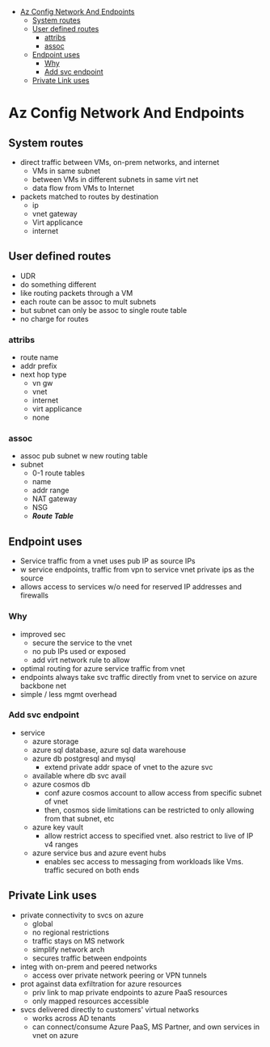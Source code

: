- [Az Config Network And Endpoints](#az-config-network-and-endpoints)
  - [System routes](#system-routes)
  - [User defined routes](#user-defined-routes)
    - [attribs](#attribs)
    - [assoc](#assoc)
  - [Endpoint uses](#endpoint-uses)
    - [Why](#why)
    - [Add svc endpoint](#add-svc-endpoint)
  - [Private Link uses](#private-link-uses)
# Az Config Network And Endpoints 

## System routes
* direct traffic between VMs, on-prem networks, and internet
  * VMs in same subnet
  * between VMs in different subnets in same virt net
  * data flow from VMs to Internet
* packets matched to routes by destination
  * ip
  * vnet gateway
  * Virt applicance
  * internet

## User defined routes
* UDR
* do something different
* like routing packets through a VM
* each route can be assoc to mult subnets
* but subnet can only be assoc to single route table
* no charge for routes

### attribs
* route name
* addr prefix
* next hop type
  * vn gw
  * vnet
  * internet
  * virt applicance
  * none

### assoc
* assoc pub subnet w new routing table
* subnet
  * 0-1 route tables
  * name
  * addr range
  * NAT gateway
  * NSG
  * ***Route Table***

## Endpoint uses
* Service traffic from a vnet uses pub IP as source IPs
* w service endpoints, traffic from vpn to service vnet private ips as the source
* allows access to services w/o need for reserved IP addresses and firewalls

### Why
* improved sec
  * secure the service to the vnet
  * no pub IPs used or exposed
  * add virt network rule to allow
* optimal routing for azure service traffic from vnet
* endpoints always take svc traffic directly from vnet to service on azure backbone net
* simple / less mgmt overhead

### Add svc endpoint
* service
  * azure storage
  * azure sql database, azure sql data warehouse
  * azure db postgresql and mysql
    * extend private addr space of vnet to the azure svc
  * available where db svc avail
  * azure cosmos db
    * conf azure cosmos account to allow access from specific subnet of vnet
    * then, cosmos side limitations can be restricted to only allowing from that subnet, etc
  * azure key vault
    * allow restrict access to specified vnet. also restrict to live of IP v4 ranges
  * azure service bus and azure event hubs
    * enables sec access to messaging from workloads like Vms. traffic secured on both ends

## Private Link uses
* private connectivity to svcs on azure
  * global 
  * no regional restrictions
  * traffic stays on MS network
  * simplify network arch
  * secures traffic between endpoints
* integ with on-prem and peered networks
  * access over private network peering or VPN tunnels
* prot against data exfiltration for azure resources
  * priv link to map private endpoints to azure PaaS resources
  * only mapped resources accessible
* svcs delivered directly to customers' virtual networks
  * works across AD tenants
  * can connect/consume Azure PaaS, MS Partner, and own services in vnet on azure

